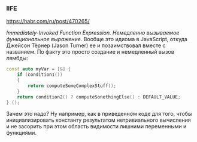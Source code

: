 ### IIFE

https://habr.com/ru/post/470265/

*Immediately-Invoked Function Expression. Немедленно вызываемое функциональное выражение.* Вообще это идиома в JavaScript, откуда Джейсон Тёрнер (Jason Turner) ее и позаимствовал вместе с названием. По факту это просто создание и немедленный вызов лямбды:

```c++
const auto myVar = [&] {
    if (condition1())
    {
        return computeSomeComplexStuff();
    }
    return condition2() ? computeSonethingElse() : DEFAULT_VALUE;
} ();
```

Зачем это надо? Ну например, как в приведенном коде для того, чтобы инициализировать константу результатом нетривиального вычисления и не засорить при этом область видимости лишними переменными и функциями.
